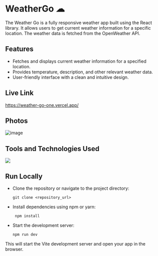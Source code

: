 # WeatherGo ☁ 

The Weather Go is a fully responsive weather app built using the React library.
It allows users to get current weather information for a specific location. The weather data is fetched from the OpenWeather API.

## Features

- Fetches and displays current weather information for a specified location.
- Provides temperature, description, and other relevant weather data.
- User-friendly interface with a clean and intuitive design.

## Live Link 

https://weather-go-one.vercel.app/

## Photos

![image](https://github.com/D-ivyanshu/WeatherGo/assets/93874215/a27567e1-674d-4ffc-97aa-147daba86c09)

## Tools and Technologies Used

 <a href="https://skillicons.dev">
    <img src="https://skillicons.dev/icons?i=html,css,js,nodejs,react,ts,vite,vscode" />
  </a>


## Run Locally

- Clone the repository or navigate to the project directory:
   
   ```git clone <repository_url>```

- Install dependencies using npm or yarn:

   ``` npm install```

- Start the development server:

   ```npm run dev```

  
This will start the Vite development server and open your app in the browser.

